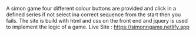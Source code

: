 A simon game four different colour buttons are provided and click in a defined series if not select ina correct sequence from the start then you fails.
The site is build with html and css on the front end and jquery is used to implement the logic of a game.
Live Site : https://simonngame.netlify.app 
